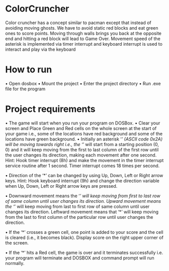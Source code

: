 # ColorCruncher
Color cruncher has a concept similar to pacman except that instead of avoiding moving ghosts. We have to avoid static red blocks and eat green ones to score points. Moving through walls brings you back at the opposite end and hitting a red block will lead to Game Over. Movement speed of the asterisk is implemented via timer interrupt and keyboard interrupt is used to interact and play via the keyboard

# How to run
• Open dosbox
• Mount the project
• Enter the project directory
• Run .exe file for the program

# Project requirements
•	The game will start when you run your program on DOSBox.
•	Clear your screen and Place Green and Red cells on the whole screen at the start of your game i.e., some of the locations have red background and some of the locations have green background.
•	Initially an asterisk ‘*’ (ASCII code 0x2A) will be moving towards right i.e., the ‘*’ will start from a starting position (0, 0) and it will keep moving from the first to last column of the first row until the user changes its direction, making each movement after one second. Hint: Hook timer interrupt (8h) and make the movement in the timer interrupt service routine after 1 second. Timer interrupt comes 18 times per second.

•	Direction of the ‘*’ can be changed by using Up, Down, Left or Right arrow keys. Hint: Hook keyboard interrupt (9h) and change the direction variable when Up, Down, Left or Right arrow keys are pressed.

•	Downward movement means the ‘*’ will keep moving from first to last row of same column until user changes its direction. Upward movement means the ‘*’ will keep moving from last to first row of same column until user changes its direction. Leftward movement means that ‘*’ will keep moving from the last to first column of the particular row until user changes the direction.

•	If the ‘*’ crosses a green cell, one point is added to your score and the cell is cleared (i.e., it becomes black). Display score on the right upper corner of the screen.

•	If the ‘*’ hits a Red cell, the game is over and it terminates successfully i.e. your program will terminate and DOSBOX and command prompt will run normally.
